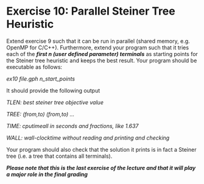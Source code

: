 
# Exercise 10: Parallel Steiner Tree Heuristic

Extend exercise 9 such that it can be run in parallel (shared memory, e.g. OpenMP for C/C++).
Furthermore, extend your program such that it tries each of the ***first n (user defined parameter) terminals*** as starting points for the Steiner tree heuristic and keeps the best result.
Your program should be executable as follows:

*ex10 file.gph n_start_points*

It should provide the following output

*TLEN:	best steiner tree objective value*

*TREE:	(from,to)	(from,to)	...*

*TIME:	cputimeall	in	seconds	and	fractions,	like	1.637*

*WALL:	wall-clocktime without	reading	and	printing	and	checking*

Your program should also check that the solution it prints is in fact a Steiner tree (i.e. a tree that contains all terminals).

***Please note that this is the last exercise of the lecture and that it will play a major role in the final grading***
